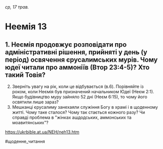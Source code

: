 
_ср, 17 трав._

# Неемія 13

## 1. Неємія продовжує розповідати про адміністративні рішення, прийняті у день (у період) освячення єрусалимських мурів. Чому юдеї читали про аммоніїв (Втор 23:4-5)? Хто такий Товія?
2. Зверніть увагу на рік, коли це відбувається (в.6). Порівняйте із роком, коли Неємія був призначений начальником Юдеї (Неєм 2:1). Якщо будівництво муру зайняло 52 дні (Неєм 6:15), то чому його освятили лише зараз?
3. Мешканці єрусалиму занехаяли служіння Богу в храмі і в щоденному житті. Чому таке сталося? Чому так стається кожного разу? Чи справді проблема в "жінках ашдодських, аммонських та моавитянських"?

https://ukrbible.at.ua/NEH/neh13.htm 

#щоденне_читання
